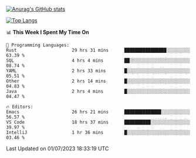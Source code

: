 [![Anurag's GitHub stats](https://github-readme-stats.vercel.app/api?username=wugouzi&count_private=true)](https://github.com/anuraghazra/github-readme-stats)

[![Top Langs](https://github-readme-stats.vercel.app/api/top-langs/?username=wugouzi&layout=compact&count_private=true&hide=html)](https://github.com/anuraghazra/github-readme-stats)

<!--START_SECTION:waka-->
📊 **This Week I Spent My Time On** 

```text
💬 Programming Languages: 
Rust                     29 hrs 31 mins      ████████████████░░░░░░░░░   63.39 % 
SQL                      4 hrs 4 mins        ██░░░░░░░░░░░░░░░░░░░░░░░   08.74 % 
YAML                     2 hrs 33 mins       █░░░░░░░░░░░░░░░░░░░░░░░░   05.51 % 
Other                    2 hrs 14 mins       █░░░░░░░░░░░░░░░░░░░░░░░░   04.83 % 
Java                     2 hrs 4 mins        █░░░░░░░░░░░░░░░░░░░░░░░░   04.47 % 

🔥 Editors: 
Emacs                    26 hrs 21 mins      ██████████████░░░░░░░░░░░   56.57 % 
VS Code                  18 hrs 37 mins      ██████████░░░░░░░░░░░░░░░   39.97 % 
IntelliJ                 1 hr 36 mins        █░░░░░░░░░░░░░░░░░░░░░░░░   03.46 % 
```


 Last Updated on 01/07/2023 18:33:19 UTC
<!--END_SECTION:waka-->

<!--
**wugouzi/wugouzi** is a ✨ _special_ ✨ repository because its `README.md` (this file) appears on your GitHub profile.

Here are some ideas to get you started:

- 🔭 I’m currently working on ...
- 🌱 I’m currently learning ...
- 👯 I’m looking to collaborate on ...
- 🤔 I’m looking for help with ...
- 💬 Ask me about ...
- 📫 How to reach me: ...
- 😄 Pronouns: ...
- ⚡ Fun fact: ...
-->
